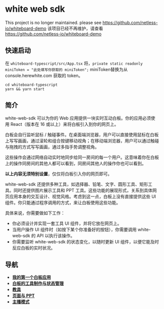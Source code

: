 # white web sdk

This project is no longer maintained. please see https://github.com/netless-io/whiteboard-demo 
该项目已经不再维护，请查看 https://github.com/netless-io/whiteboard-demo 


## 快速启动

在 `whiteboard-typescript/src/App.tsx` 将，`private static readonly miniToken = "此处填写你获取的 miniToken";` miniToken替换为从 console.herewhite.com 获取的 token。

```shell
cd whiteboard-typescript
yarn && yarn start
```

## 简介

white-web-sdk 可以为你的 Web 应用提供一块实时互动白板。你的应用必须使用 React（版本在 16 或以上）来将白板引入到你的网页上。

白板会自行监听鼠标 / 触碰事件。在桌面端浏览器，用户可以直接使用鼠标在白板上写写画画，通过滚轮和组合按键移动视角；在移动端浏览器，用户可以通过触碰与拖拽的方式写写画画，通过多指手势调整视角。

这些操作会通过网络自动实时地同步给同一房间的每一个用户。这意味着你在白板上的操作同房间的其他人都可以看到，同房间其他人的操作你也可以看到。

**以上内容无须特别设置**，仅仅将白板引入你的网页即可。

white-web-sdk 还提供多种工具，如选择器、铅笔、文字、圆形工具、矩形工具。同时还提供图片展示工具和 PPT 工具。这些功能的展现形式，关系到具体网页应用本身的交互设计、视觉风格。考虑到这一点，白板上没有直接提供这些 UI 组件。你只能通过程序调用的方式，来让白板使用这些功能。

具体来说，你需要做如下工作：

- 你必须设计并实现一套工具 UI 组件，并将它放在网页上。
- 当用户操作 UI 组件时（如按下某个你准备好的按钮），你需要调用 white-web-sdk 的 API 以执行该操作。
- 你需要监听 white-web-sdk 的状态变化，以随时更新 UI 组件，以便它能及时反应白板的实时状况。

## 导航

- **[我的第一个白板应用](documents/my-first-whiteboard-application.md)**
- **[白板的工具制作与状态管理](documents/whiteboard-state.md)**
- **[教具](documents/appliances.md)**
- **[页面与 PPT](documents/page-and-ppt.md)**
- **[主播模式](documents/broadcaster-mode.md)**

